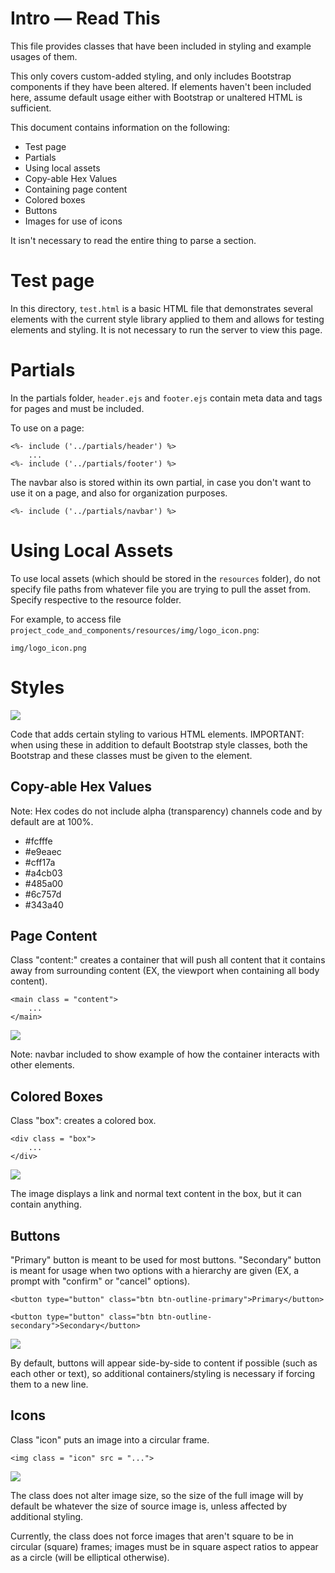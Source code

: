 # Intro — Read This

This file provides classes that have been included in styling and example usages of them.

This only covers custom-added styling, and only includes Bootstrap components if they have been altered.  If elements haven't been included here, assume default usage either with Bootstrap or unaltered HTML is sufficient.

This document contains information on the following:

- Test page
- Partials
- Using local assets
- Copy-able Hex Values
- Containing page content
- Colored boxes
- Buttons
- Images for use of icons

It isn't necessary to read the entire thing to parse a section.

# Test page

In this directory, `test.html` is a basic HTML file that demonstrates several elements with the current style library applied to them and allows for testing elements and styling.  It is not necessary to run the server to view this page.

# Partials

In the partials folder, `header.ejs` and `footer.ejs` contain meta data and tags for pages and must be included.

To use on a page:

    <%- include ('../partials/header') %>
        ...
    <%- include ('../partials/footer') %>

The navbar also is stored within its own partial, in case you don't want to use it on a page, and also for organization purposes.

    <%- include ('../partials/navbar') %>

# Using Local Assets

To use local assets (which should be stored in the `resources` folder), do not specify file paths from whatever file you are trying to pull the asset from.  Specify respective to the resource folder.

For example, to access file `project_code_and_components/resources/img/logo_icon.png`:

    img/logo_icon.png

# Styles

<img src = "style_library.png">

Code that adds certain styling to various HTML elements.  IMPORTANT: when using these in addition to default Bootstrap style classes, both the Bootstrap and these classes must be given to the element.

## Copy-able Hex Values

Note: Hex codes do not include alpha (transparency) channels code and by default are at 100%.

- #fcfffe
- #e9eaec
- #cff17a
- #a4cb03
- #485a00
- #6c757d
- #343a40

## Page Content

Class "content:" creates a container that will push all content that it contains away from surrounding content (EX, the viewport when containing all body content).

    <main class = "content"> 
        ...
    </main>

<img src = "class_use_examples/content_class_example.png">

Note: navbar included to show example of how the container interacts with other elements.

## Colored Boxes

Class "box": creates a colored box.

    <div class = "box">
        ...
    </div>

<img src = "class_use_examples/box_class_example.png">

The image displays a link and normal text content in the box, but it can contain anything.

## Buttons

"Primary" button is meant to be used for most buttons.  "Secondary" button is meant for usage when two options with a hierarchy are given (EX, a prompt with "confirm" or "cancel" options).

    <button type="button" class="btn btn-outline-primary">Primary</button>

    <button type="button" class="btn btn-outline-secondary">Secondary</button>

<img src = "class_use_examples/button_example.png">

By default, buttons will appear side-by-side to content if possible (such as each other or text), so additional containers/styling is necessary if forcing them to a new line.

## Icons

Class "icon" puts an image into a circular frame.
    
    <img class = "icon" src = "...">

<img src = "class_use_examples/icon_class_example.png">

The class does not alter image size, so the size of the full image will by default be whatever the size of source image is, unless affected by additional styling.

Currently, the class does not force images that aren't square to be in circular (square) frames; images must be in square aspect ratios to appear as a circle (will be elliptical otherwise).